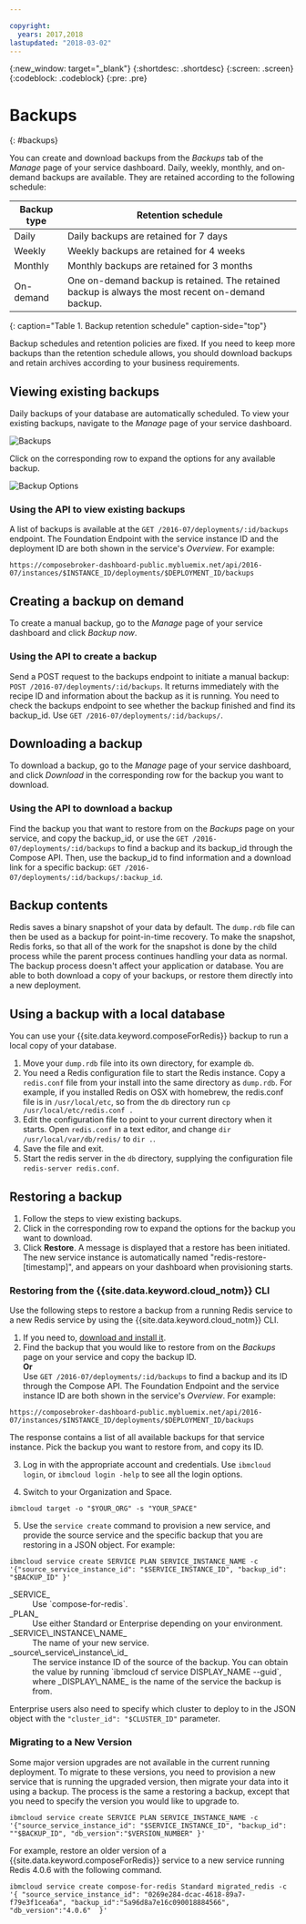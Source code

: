 ```yaml
---

copyright:
  years: 2017,2018
lastupdated: "2018-03-02"
---
```


{:new_window: target="_blank"}
{:shortdesc: .shortdesc}
{:screen: .screen}
{:codeblock: .codeblock}
{:pre: .pre}

# Backups
{: #backups}

You can create and download backups from the _Backups_ tab of the _Manage_ page of your service dashboard. Daily, weekly, monthly, and on-demand backups are available. They are retained according to the following schedule:

Backup type|Retention schedule
----------|-----------
Daily|Daily backups are retained for 7 days
Weekly|Weekly backups are retained for 4 weeks
Monthly|Monthly backups are retained for 3 months
On-demand|One on-demand backup is retained. The retained backup is always the most recent on-demand backup.
{: caption="Table 1. Backup retention schedule" caption-side="top"}

Backup schedules and retention policies are fixed. If you need to keep more backups than the retention schedule allows, you should download backups and retain archives according to your business requirements.

## Viewing existing backups

Daily backups of your database are automatically scheduled. To view your existing backups, navigate to the *Manage* page of your service dashboard. 

  ![Backups](./images/redis-backups-show.png "A list of backups in the service dashboard")

Click on the corresponding row to expand the options for any available backup.

  ![Backup Options](./images/redis-backups-options.png "Options for a backup.") 

### Using the API to view existing backups

A list of backups is available at the `GET /2016-07/deployments/:id/backups` endpoint. The Foundation Endpoint with the service instance ID and the deployment ID are both shown in the service's _Overview_. For example: 
``` 
https://composebroker-dashboard-public.mybluemix.net/api/2016-07/instances/$INSTANCE_ID/deployments/$DEPLOYMENT_ID/backups
```  

## Creating a backup on demand

To create a manual backup, go to the *Manage* page of your service dashboard and click *Backup now*.

### Using the API to create a backup

Send a POST request to the backups endpoint to initiate a manual backup: `POST /2016-07/deployments/:id/backups`. It returns immediately with the recipe ID and information about the backup as it is running. You need to check the backups endpoint to see whether the backup finished and find its backup_id. Use `GET /2016-07/deployments/:id/backups/`.

## Downloading a backup

To download a backup, go to the *Manage* page of your service dashboard, and click *Download* in the corresponding row for the backup you want to download.

### Using the API to download a backup

Find the backup you that want to restore from on the _Backups_ page on your service, and copy the backup_id, or use the `GET /2016-07/deployments/:id/backups` to find a backup and its backup_id through the Compose API. Then, use the backup_id to find information and a download link for a specific backup: `GET /2016-07/deployments/:id/backups/:backup_id`.

## Backup contents

Redis saves a binary snapshot of your data by default. The `dump.rdb` file can then be used as a backup for point-in-time recovery. To make the snapshot, Redis forks, so that all of the work for the snapshot is done by the child process while the parent process continues handling your data as normal. The backup process doesn't affect your application or database. You are able to both download a copy of your backups, or restore them directly into a new deployment.

## Using a backup with a local database

You can use your {{site.data.keyword.composeForRedis}} backup to run a local copy of your database.

1. Move your `dump.rdb` file into its own directory, for example `db`.
2. You need a Redis configuration file to start the Redis instance. Copy a `redis.conf` file from your install into the same directory as `dump.rdb`. For example, if you installed Redis on OSX with homebrew, the redis.conf file is in `/usr/local/etc`, so from the `db` directory run `cp /usr/local/etc/redis.conf .`
3. Edit the configuration file to point to your current directory when it starts. Open `redis.conf` in a text editor, and change `dir /usr/local/var/db/redis/` to `dir .`.
4. Save the file and exit.
5. Start the redis server in the `db` directory, supplying the configuration file `redis-server redis.conf`.

## Restoring a backup

1. Follow the steps to view existing backups.
2. Click in the corresponding row to expand the options for the backup you want to download.
3. Click **Restore**. A message is displayed that a restore has been initiated. The new service instance is automatically named "redis-restore-[timestamp]", and appears on your dashboard when provisioning starts.

### Restoring from the {{site.data.keyword.cloud_notm}} CLI

Use the following steps to restore a backup from a running Redis service to a new Redis service by using the {{site.data.keyword.cloud_notm}} CLI. 

1. If you need to, [download and install it](https://console.{DomainName}/docs/cli/index.html#overview). 
2. Find the backup that you would like to restore from on the _Backups_ page on your service and copy the backup ID.  
  **Or**  
  Use `GET /2016-07/deployments/:id/backups` to find a backup and its ID through the Compose API. The Foundation Endpoint and the service instance ID are both shown in the service's _Overview_. For example: 
  
  ``` 
  https://composebroker-dashboard-public.mybluemix.net/api/2016-07/instances/$INSTANCE_ID/deployments/$DEPLOYMENT_ID/backups
  ```  
  
  The response contains a list of all available backups for that service instance. Pick the backup you want to restore from, and copy its ID.

3. Log in with the appropriate account and credentials. Use `ibmcloud login`, or `ibmcloud login -help` to see all the login options.

4. Switch to your Organization and Space.

  `ibmcloud target -o "$YOUR_ORG" -s "YOUR_SPACE"`

5. Use the `service create` command to provision a new service, and provide the source service and the specific backup that you are restoring in a JSON object. For example:
  ``` 
  ibmcloud service create SERVICE PLAN SERVICE_INSTANCE_NAME -c '{"source_service_instance_id": "$SERVICE_INSTANCE_ID", "backup_id": "$BACKUP_ID" }'
  ```
  
  <dl>
  <dt>_SERVICE_</dt>
  <dd>Use `compose-for-redis`.</dd>
  <dt>_PLAN_</dt>
  <dd>Use either Standard or Enterprise depending on your environment.</dd>
  <dt>_SERVICE\_INSTANCE\_NAME_</dt>
  <dd>The name of your new service.</dd>
  <dt>_source\_service\_instance\_id_</dt>
  <dd>The service instance ID of the source of the backup. You can obtain the value by running `ibmcloud cf service DISPLAY_NAME --guid`, where _DISPLAY\_NAME_ is the name of the service the backup is from. </dd>
  </dl>
  
  Enterprise users also need to specify which cluster to deploy to in the JSON object with the `"cluster_id": "$CLUSTER_ID"` parameter.
  
### Migrating to a New Version

Some major version upgrades are not available in the current running deployment. To migrate to these versions, you need to provision a new service that is running the upgraded version, then migrate your data into it using a backup. The process is the same a restoring a backup, except that you need to specify the version you would like to upgrade to.

``` 
ibmcloud service create SERVICE PLAN SERVICE_INSTANCE_NAME -c '{"source_service_instance_id": "$SERVICE_INSTANCE_ID", "backup_id": ""$BACKUP_ID", "db_version":"$VERSION_NUMBER" }'
```

For example, restore an older version of a {{site.data.keyword.composeForRedis}} service to a new service running Redis 4.0.6 with the following command.

```
ibmcloud service create compose-for-redis Standard migrated_redis -c '{ "source_service_instance_id": "0269e284-dcac-4618-89a7-f79e3f1cea6a", "backup_id":"5a96d8a7e16c090018884566", "db_version":"4.0.6"  }'
